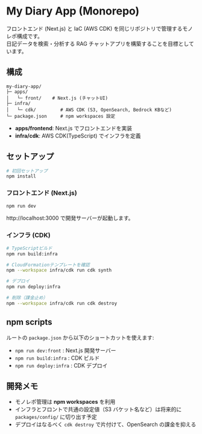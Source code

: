 # My Diary App (Monorepo)

フロントエンド (Next.js) と IaC (AWS CDK) を同じリポジトリで管理するモノレポ構成です。  
日記データを検索・分析する RAG チャットアプリを構築することを目標としています。

## 構成

```
my-diary-app/
├─ apps/
│   └─ front/    # Next.js (チャットUI)
├─ infra/
│   └─ cdk/         # AWS CDK (S3, OpenSearch, Bedrock KBなど)
└─ package.json     # npm workspaces 設定
```

- **apps/frontend**: Next.js でフロントエンドを実装
- **infra/cdk**: AWS CDK(TypeScript) でインフラを定義

## セットアップ

```bash
# 初回セットアップ
npm install
```

### フロントエンド (Next.js)

```bash
npm run dev
```

http://localhost:3000 で開発サーバーが起動します。

### インフラ (CDK)

```bash
# TypeScriptビルド
npm run build:infra

# CloudFormationテンプレートを確認
npm --workspace infra/cdk run cdk synth

# デプロイ
npm run deploy:infra

# 削除（課金止め）
npm --workspace infra/cdk run cdk destroy
```

## npm scripts

ルートの `package.json` から以下のショートカットを使えます:

- `npm run dev:front` : Next.js 開発サーバー
- `npm run build:infra` : CDK ビルド
- `npm run deploy:infra` : CDK デプロイ

## 開発メモ

- モノレポ管理は **npm workspaces** を利用
- インフラとフロントで共通の設定値（S3 バケット名など）は将来的に `packages/config/` に切り出す予定
- デプロイはなるべく `cdk destroy` で片付けて、OpenSearch の課金を抑える
